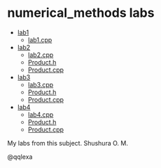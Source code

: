 <h1>numerical_methods labs</h1>
<ul>
  <li>
    <a href=https://github.com/qqlexa/numerical_methods/tree/master/lab1>lab1</a>
    <ul>
      <li>
        <a href=https://github.com/qqlexa/kpi_labs/blob/main/oop/lab1/lab1.cpp>lab1.cpp</a>
      </li>
    </ul>
  </li>
  <li>
    <a href=https://github.com/qqlexa/numerical_methods/tree/master/lab2>lab2</a>
    <ul>
        <li>
          <a href=https://github.com/qqlexa/kpi_labs/blob/main/oop/lab2/lab2.cpp>lab2.cpp</a>
        </li>
        <li>
          <a href=https://github.com/qqlexa/kpi_labs/blob/main/oop/lab2/Product.h>Product.h</a>
        </li>
        <li>
          <a href=https://github.com/qqlexa/kpi_labs/blob/main/oop/lab2/Product.cpp>Product.cpp</a>
        </li>
      </ul>
  </li>
  <li>
    <a href=https://github.com/qqlexa/kpi_labs/blob/main/oop/lab3>lab3</a>
    <ul>
        <li>
          <a href=https://github.com/qqlexa/kpi_labs/blob/main/oop/lab3/lab3.cpp>lab3.cpp</a>
        </li>
        <li>
          <a href=https://github.com/qqlexa/kpi_labs/blob/main/oop/lab3/Product.h>Product.h</a>
        </li>
        <li>
          <a href=https://github.com/qqlexa/kpi_labs/blob/main/oop/lab3/Product.cpp>Product.cpp</a>
        </li>
      </ul>
  </li>
  <li>
    <a href=https://github.com/qqlexa/kpi_labs/blob/main/oop/lab4>lab4</a>
    <ul>
        <li>
          <a href=https://github.com/qqlexa/kpi_labs/blob/main/oop/lab4/lab4.cpp>lab4.cpp</a>
        </li>
        <li>
          <a href=https://github.com/qqlexa/kpi_labs/blob/main/oop/lab4/Product.h>Product.h</a>
        </li>
        <li>
          <a href=https://github.com/qqlexa/kpi_labs/blob/main/oop/lab4/Product.cpp>Product.cpp</a>
        </li>
      </ul>
  </li>
</ul>


My labs from this subject. Shushura O. M.

@qqlexa
